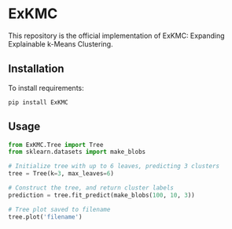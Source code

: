 # ExKMC

This repository is the official implementation of ExKMC: Expanding Explainable k-Means Clustering. 


## Installation

To install requirements:
```
pip install ExKMC
```

## Usage

```python
from ExKMC.Tree import Tree
from sklearn.datasets import make_blobs

# Initialize tree with up to 6 leaves, predicting 3 clusters
tree = Tree(k=3, max_leaves=6) 

# Construct the tree, and return cluster labels
prediction = tree.fit_predict(make_blobs(100, 10, 3))

# Tree plot saved to filename
tree.plot('filename')
```